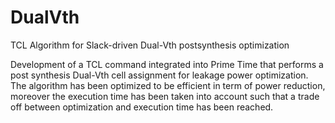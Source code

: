 # DualVth
TCL Algorithm for Slack-driven Dual-Vth postsynthesis optimization

Development of a TCL command integrated into Prime Time that performs a post synthesis Dual-Vth cell assignment for leakage power optimization.
The algorithm has been optimized to be efficient in term of power reduction, moreover the execution time has been taken into account such that a trade off between optimization and execution time has been reached.
